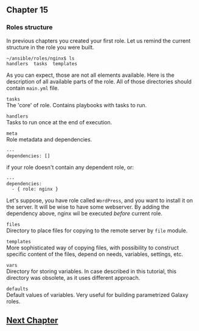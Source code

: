 ## Chapter 15
### Roles structure

In previous chapters you created your first role. Let us remind the current
structure in the role you were built.

```
~/ansible/roles/nginx$ ls
handlers  tasks  templates
```

As you can expect, those are not all elements available. Here is the
description of all available parts of the role. All of those directories
should contain `main.yml` file.

`tasks`  
The 'core' of role. Contains playbooks with tasks to run.

`handlers`  
Tasks to run once at the end of execution.

`meta`  
Role metadata and dependencies.

```
---
dependencies: []
```

if your role doesn't contain any dependent role, or:

```
---
dependencies:
  - { role: nginx }
```

Let's suppose, you have role called `WordPress`, and you want to install it on
the server. It will be wise to have some webserver. By adding the dependency
above, nginx wil be executed _before_ current role.

`files`  
Directory to place files for copying to the remote server by `file` module.

`templates`  
More sophisticated way of copying files, with possibility to construct
specific content of the files, depend on needs, variables, settings, etc.

`vars`  
Directory for storing variables. In case described in this tutorial, this
directory was obsolete, as it uses different approach.

`defaults`  
Default values of variables. Very useful for building parametrized Galaxy roles.

## [Next Chapter](../Chapter-16/README.md)
